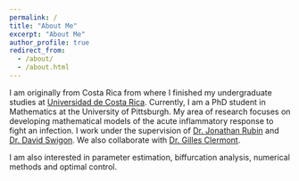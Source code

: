 ```yaml
---
permalink: /
title: "About Me"
excerpt: "About Me"
author_profile: true
redirect_from: 
  - /about/
  - /about.html
---
```


I am originally from Costa Rica from where I finished my undergraduate studies at [Universidad de Costa Rica](https://www.ucr.ac.cr/). Currently, I am a PhD student in Mathematics at the University of Pittsburgh. My area of research focuses on developing mathematical models of the acute inflammatory response to fight an infection. I work under the supervision of [Dr. Jonathan Rubin](http://www.math.pitt.edu/~rubin/) and [Dr. David Swigon](http://www.math.pitt.edu/~swigon/). We also collaborate with [Dr. Gilles Clermont](http://www.ccm.pitt.edu/directory/profile/gilles-clermont). 

I am also interested in parameter estimation, biffurcation analysis, numerical methods and optimal control. 




